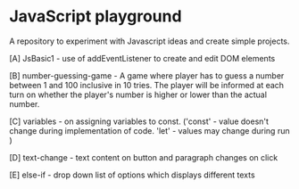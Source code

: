 # JavaScript playground
A repository to experiment with Javascript ideas and create simple projects.

[A] JsBasic1 - use of addEventListener to create and edit DOM elements

[B] number-guessing-game - A game where player has to guess a number between 1 and 100 inclusive in 10 tries. The player will be informed at each turn on whether the player's number is higher or lower than the actual number. 

[C] variables - on assigning variables to const. ('const' - value doesn't change during implementation of code. 'let' - values may change during run )

[D] text-change - text content on button and paragraph changes on click

[E] else-if - drop down list of options which displays different texts




